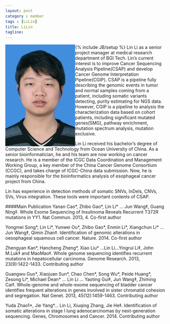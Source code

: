 ```yaml
---
layout: post
category : member
tags : [LiLin]
title: LiLin
tagline: 
---
```

{% include JB/setup %}
<img src="/assets/images/resume/lilin.jpeg" style="float:left;width=100px;height=100px">
Lin Li as a senior project manager at medical research department of BGI Tech.
Lin’s current interest is to improve Cancer Sequencing Analysis Pipeline(CSAP) and develop Cancer Genome Interpretation Pipeline(CGIP). CSAP is a pipeline fully describing the genomic events in tumor and normal samples coming from a patient, including somatic variants detecting, purity estimating for NGS data. However, CGIP is a pipeline to analysis the characterization data based on cohort patients, including significant mutated genes(SMG), pathway enrichment, mutation spectrum analysis, mutation exclusive.

Lin Li received his bachelor’s degree of Computer Science and Technology from Ocean University of China. As a senior bioinformatician, he and his team are now working on cancer research. He is a member of the ICGC Data Coordination and Management Working Group, a key member of the China Cancer Genome Consortium (CCGC), and takes charge of ICGC-China data submission. Now, he is mainly responsible for the bioinformatics analysis of esophageal cancer project from China.

Lin has experience in detection methods of somatic SNVs, InDels, CNVs, SVs, Virus integration. These tools were important contents of CSAP.



####Main Publication
Yanan Cao*, Zhibo Gao*, Lin Li* … Jun Wang‡, Guang Ning‡. Whole Exome Sequencing of Insulinoma Reveals Recurrent T372R mutations in YY1. Nat Commun. 2013, 4. Co-first author 

Yongmei Song*, Lin Li*, Yunwei Ou*, Zhibo Gao*, Enmin Li*, Xiangchun Li* … Jun Wang‡, Qimin Zhan‡. Identification of genomic alterations in oesophageal squamous cell cancer. Nature. 2014. Co-first author 

Zhengyan Kan*, Hancheng Zheng*, Xiao Liu* …Lin Li…Yingrui Li‡, John M.Luk‡ and MaoMao‡. Whole genome sequencing identifies recurrent mutations in hepatocellular carcinoma. Genome Research. 2013, 23(9):1422-1433. Contributing author

Guangwu Guo*, Xiaojuan Sun*, Chao Chen*, Song Wu*, Peide Huang*, Zesong Li*, Michael Dean* … Lin Li … Yaoting Gui‡, Jun Wang‡, Zhiming Cai‡. Whole-genome and whole-exome sequencing of bladder cancer identifies frequent alterations in genes involved in sister chromatid cohesion and segregation. Nat Genet. 2013, 45(12):1459-1463. Contributing author 

Yuda Zhao1*, Jie Yang*… Lin Li, Xiuqing Zhang, Jie He‡. Identification of somatic alterations in stage I lung adenocarcinomas by next-generation sequencing. Genes, Chromosomes and Cancer. 2014. Contributing author

